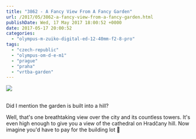 ```yaml
---
title: "3862 - A Fancy View From A Fancy Garden"
url: /2017/05/3862-a-fancy-view-from-a-fancy-garden.html
publishDate: Wed, 17 May 2017 18:00:52 +0000
date: 2017-05-17 20:00:52
categories: 
  - "olympus-m-zuiko-digital-ed-12-40mm-f2-8-pro"
tags: 
  - "czech-republic"
  - "olympus-om-d-e-m1"
  - "prague"
  - "praha"
  - "vrtba-garden"
---
```

<div class="container">
<div class="center"><a target="_blank" href="https://d25zfm9zpd7gm5.cloudfront.net/1200x1200/2016/20161024_122207_lr.jpg"><img class="webfeedsFeaturedVisual" src="https://d25zfm9zpd7gm5.cloudfront.net/0600x0600/2016/20161024_122207_lr.jpg" /></a></div>
</div>
<br />

Did I mention the garden is built into a hill?

<a target="_blank" href="https://d25zfm9zpd7gm5.cloudfront.net/1200x1200/2016/20161024_121656_lr.jpg"><img style="margin: 0pt 10px 0pt 0px; float: left;" src="https://d25zfm9zpd7gm5.cloudfront.net/0150x0150/2016/20161024_121656_lr.jpg" alt="" border="0" /></a> Well, that's one breathtaking view over the city and its countless towers. It's even high enough to give you a view of the cathedral on Hrad&ccaron;any hill. Now imagine you'd have to pay for the building lot 🙂


